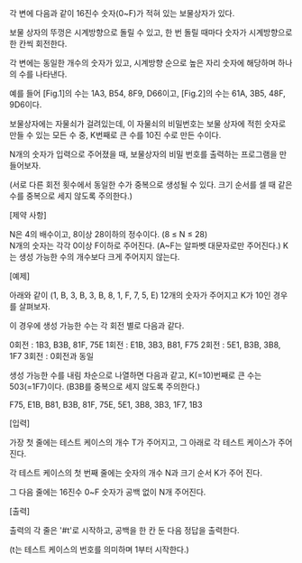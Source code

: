 각 변에 다음과 같이 16진수 숫자(0~F)가 적혀 있는 보물상자가 있다.

보물 상자의 뚜껑은 시계방향으로 돌릴 수 있고, 한 번 돌릴 때마다 숫자가 시계방향으로 한 칸씩 회전한다.

각 변에는 동일한 개수의 숫자가 있고, 시계방향 순으로 높은 자리 숫자에 해당하며 하나의 수를 나타낸다.

예를 들어 [Fig.1]의 수는 1A3, B54, 8F9, D66이고, [Fig.2]의 수는 61A, 3B5, 48F, 9D6이다.

보물상자에는 자물쇠가 걸려있는데, 이 자물쇠의 비밀번호는 보물 상자에 적힌 숫자로 만들 수 있는 모든 수 중, K번째로 큰 수를 10진 수로 만든 수이다.

N개의 숫자가 입력으로 주어졌을 때, 보물상자의 비밀 번호를 출력하는 프로그램을 만들어보자.

(서로 다른 회전 횟수에서 동일한 수가 중복으로 생성될 수 있다. 크기 순서를 셀 때 같은 수를 중복으로 세지 않도록 주의한다.)

[제약 사항]

N은 4의 배수이고, 8이상 28이하의 정수이다. (8 ≤ N ≤ 28)  
N개의 숫자는 각각 0이상 F이하로 주어진다. (A~F는 알파벳 대문자로만 주어진다.)
K는 생성 가능한 수의 개수보다 크게 주어지지 않는다.

[예제]

아래와 같이 (1, B, 3, B, 3, B, 8, 1, F, 7, 5, E) 12개의 숫자가 주어지고 K가 10인 경우를 살펴보자.

이 경우에 생성 가능한 수는 각 회전 별로 다음과 같다.

0회전 : 1B3, B3B, 81F, 75E
1회전 : E1B, 3B3, B81, F75
2회전 : 5E1, B3B, 3B8, 1F7
3회전 : 0회전과 동일

생성 가능한 수를 내림 차순으로 나열하면 다음과 같고, K(=10)번째로 큰 수는 503(=1F7)이다.
(B3B를 중복으로 세지 않도록 주의한다.)

F75, E1B, B81, B3B, 81F, 75E, 5E1, 3B8, 3B3, 1F7, 1B3

[입력]

가장 첫 줄에는 테스트 케이스의 개수 T가 주어지고, 그 아래로 각 테스트 케이스가 주어진다.

각 테스트 케이스의 첫 번째 줄에는 숫자의 개수 N과 크기 순서 K가 주어 진다.

그 다음 줄에는 16진수 0~F 숫자가 공백 없이 N개 주어진다.

[출력]

출력의 각 줄은 '#t'로 시작하고, 공백을 한 칸 둔 다음 정답을 출력한다.

(t는 테스트 케이스의 번호를 의미하며 1부터 시작한다.)
